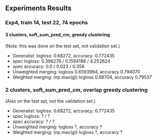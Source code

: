 ## Experiments Results

### Exp4, train 14, test 22, 74 epochs

#### 3 clusters, soft_sum_pred_cm, greedy clustering
(Note: this was done on the test set, not validation set.)
* Generalist: logloss: 0.68272, accuracy: 0.772435
* spec logloss: 0.396276 / 0.1594188 / 4.252624
* spec accuracy: 0.0 / 0.023 / 0.358
* Unweighted merging: logloss 0.6593994, accuracy 0.794070
* Weighted merging: (np.max(g)) logloss 0.68704, accuracy 0.79537
    
### 2 clusters, soft_sum_pred_cm, overlap greedy clustering
(Also on the test set, not the validation set.)
* Generalist: logloss: 0.68272, accuracy: 0.772435
* spec logloss: ? / ? 
* spec accuracy: ? / ? 
* Unweighted merging: logloss ?, accuracy ?
* Weighted merging: (np.max(g)) logloss ?, accuracy ?
